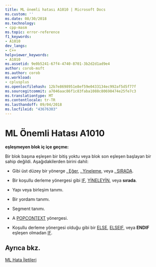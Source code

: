 ```yaml
---
title: ML önemli hatası A1010 | Microsoft Docs
ms.custom: ''
ms.date: 08/30/2018
ms.technology:
- cpp-masm
ms.topic: error-reference
f1_keywords:
- A1010
dev_langs:
- C++
helpviewer_keywords:
- A1010
ms.assetid: 9e0b5241-67f4-4740-8701-3b2d2d1ad9e4
author: corob-msft
ms.author: corob
ms.workload:
- cplusplus
ms.openlocfilehash: 12b7e8698951e8ef59e0433134ec992af5d5f77f
ms.sourcegitcommit: a7046aac86f1c83faba1088c80698474e25fe7c3
ms.translationtype: MT
ms.contentlocale: tr-TR
ms.lasthandoff: 09/04/2018
ms.locfileid: "43676303"
---
```

# <a name="ml-fatal-error-a1010"></a>ML Önemli Hatası A1010

**eşleşmeyen blok iç içe geçme:**

Bir blok başına eşleşen bir bitiş yoktu veya blok son eşleşen başlayan bir sahip değildi. Aşağıdakilerden birini dahil:

- Gibi üst düzey bir yönerge [. Eğer](../../assembler/masm/dot-if.md), [. Yineleme](../../assembler/masm/dot-repeat.md), veya [. SIRADA](../../assembler/masm/dot-while.md).

- Bir koşullu derleme yönergesi gibi [IF](../../assembler/masm/if-masm.md), [YİNELEYİN](../../assembler/masm/repeat.md), veya **sırada**.

- Yapı veya birleşim tanımı.

- Bir yordamı tanımı.

- Segment tanımı.

- A [POPCONTEXT](../../assembler/masm/popcontext.md) yönergesi.

- Koşullu derleme yönergesi olduğu gibi bir [ELSE](../../assembler/masm/else-masm.md), [ELSEIF](../../assembler/masm/elseif-masm.md), veya **ENDIF** eşleşen olmadan [IF](../../assembler/masm/if-masm.md).

## <a name="see-also"></a>Ayrıca bkz.

[ML Hata İletileri](../../assembler/masm/ml-error-messages.md)<br/>